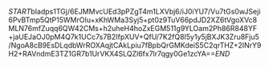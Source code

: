$START$bIadps1TGj/6EJMMvcUEd3pPZgT4m1LXVbj6/iJ0iYU7/Vu7tGs0wJSeji6PvBTmp5QtP15WMrOIu+xKhWMa3Syj5+pt0z9TuV66pdJD2XZ6tVgoXVc8MLN76mfZuqq6QW42CMs+h2uheH4hoZxEGM511g9YLOam2Ph86R848YF+jaUEJaOJ0pM4Q7k1UCc7s7B2IfpXUV+QfU/7K2fQ8I5y1y5jBXJK3Zru8Fju5/NgoA8cB9EsDLqdbWrROXAqjtCAkLpiu7fBpbQrGMKdeiS5C2qrTHZ+2INrY9H2+RAVndmE3TZ1GR7b1UrVKX4SLQZl6fx7lr7qgy0Ge1zcYA==$END$